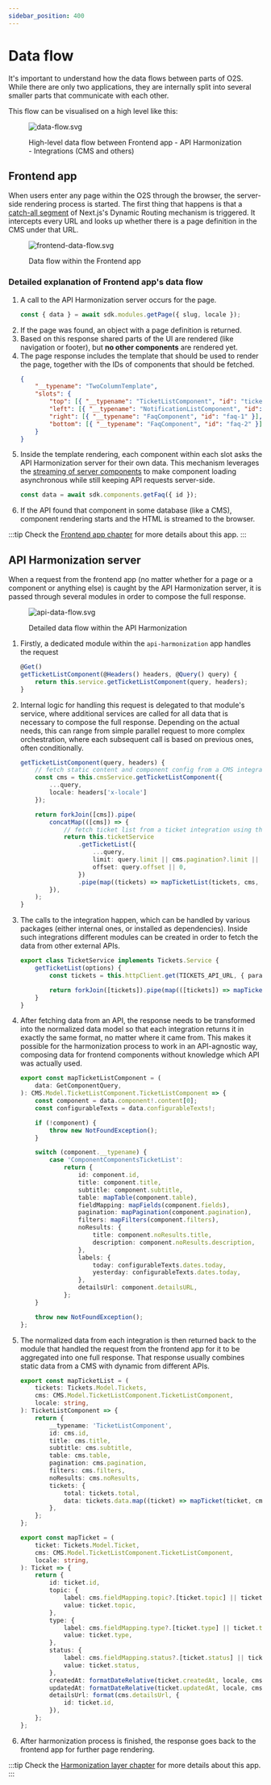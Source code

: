 ```yaml
---
sidebar_position: 400
---
```


# Data flow

It's important to understand how the data flows between parts of O2S.
While there are only two applications, they are internally split into several smaller parts that communicate with each other.

This flow can be visualised on a high level like this:


<figure>

![data-flow.svg](data-flow.svg)

<figcaption>High-level data flow between Frontend app - API Harmonization - Integrations (CMS and others)</figcaption>

</figure>



## Frontend app

When users enter any page within the O2S through the browser, the server-side rendering process is started.
The first thing that happens is that a [catch-all segment](https://nextjs.org/docs/pages/building-your-application/routing/dynamic-routes#optional-catch-all-segments) of Next.js's Dynamic Routing mechanism is triggered.
It intercepts every URL and looks up whether there is a page definition in the CMS under that URL.


<figure>

![frontend-data-flow.svg](frontend-data-flow.svg)

<figcaption>Data flow within the Frontend app</figcaption>

</figure>


### Detailed explanation of Frontend app's data flow
1. A call to the API Harmonization server occurs for the page.
    ```typescript
    const { data } = await sdk.modules.getPage({ slug, locale });
    ```
2. If the page was found, an object with a page definition is returned.
3. Based on this response shared parts of the UI are rendered (like navigation or footer), but **no other components** are rendered yet.
4. The page response includes the template that should be used to render the page, together with the IDs of components that should be fetched.
    ```json
    {
        "__typename": "TwoColumnTemplate",
        "slots": {
            "top": [{ "__typename": "TicketListComponent", "id": "ticket-list-1" }],
            "left": [{ "__typename": "NotificationListComponent", "id": "notification-list-1" }],
            "right": [{ "__typename": "FaqComponent", "id": "faq-1" }],
            "bottom": [{ "__typename": "FaqComponent", "id": "faq-2" }]
        }
    }
    ```
5. Inside the template rendering, each component within each slot asks the API Harmonization server for their own data. This mechanism leverages the [streaming of server components](https://nextjs.org/docs/app/building-your-application/routing/loading-ui-and-streaming#what-is-streaming) to make component loading asynchronous while still keeping API requests server-side.
    ```typescript
    const data = await sdk.components.getFaq({ id });
    ```
6. If the API found that component in some database (like a CMS), component rendering starts and the HTML is streamed to the browser.

:::tip
Check the [Frontend app chapter](../main-components/frontend-app/index.md) for more details about this app.
:::

## API Harmonization server

When a request from the frontend app (no matter whether for a page or a component or anything else) is caught by the API Harmonization server, it is passed through several modules in order to compose the full response.

<figure>

![api-data-flow.svg](api-data-flow.svg)

<figcaption>Detailed data flow within the API Harmonization</figcaption>

</figure>

1. Firstly, a dedicated module within the `api-harmonization` app handles the request
    ```typescript title="declaring an endpoint that returns the TicketList component data"
    @Get()
    getTicketListComponent(@Headers() headers, @Query() query) {
        return this.service.getTicketListComponent(query, headers);
    }
    ```
2. Internal logic for handling this request is delegated to that module's service, where additional services are called for all data that is necessary to compose the full response. Depending on the actual needs, this can range from simple parallel request to more complex orchestration, where each subsequent call is based on previous ones, often conditionally.

    ```typescript title="composing the TicketList component from two different integrations"
    getTicketListComponent(query, headers) {
        // fetch static content and component config from a CMS integration
        const cms = this.cmsService.getTicketListComponent({
            ...query,
            locale: headers['x-locale']
        });

        return forkJoin([cms]).pipe(
            concatMap(([cms]) => {
                // fetch ticket list from a ticket integration using the config from CMS
                return this.ticketService
                    .getTicketList({
                        ...query,
                        limit: query.limit || cms.pagination?.limit || 1,
                        offset: query.offset || 0,
                    })
                    .pipe(map((tickets) => mapTicketList(tickets, cms, headers['x-locale'])));
            }),
        );
    }
    ```

3. The calls to the integration happen, which can be handled by various packages (either internal ones, or installed as dependencies). Inside such integrations different modules can be created in order to fetch the data from other external APIs.

    ```typescript title="fetching ticket list from an external API"
    export class TicketService implements Tickets.Service {
        getTicketList(options) {
            const tickets = this.httpClient.get(TICKETS_API_URL, { params: options });

            return forkJoin([tickets]).pipe(map(([tickets]) => mapTickets(tickets)));
        }
    }
    ```

4. After fetching data from an API, the response needs to be transformed into the normalized data model so that each integration returns it in exactly the same format, no matter where it came from. This makes it possible for the harmonization process to work in an API-agnostic way, composing data for frontend components without knowledge which API was actually used.

    ```typescript title="normalizing the TicketList component data from Strapi CMS"
    export const mapTicketListComponent = (
        data: GetComponentQuery,
    ): CMS.Model.TicketListComponent.TicketListComponent => {
        const component = data.component!.content[0];
        const configurableTexts = data.configurableTexts!;

        if (!component) {
            throw new NotFoundException();
        }

        switch (component.__typename) {
            case 'ComponentComponentsTicketList':
                return {
                    id: component.id,
                    title: component.title,
                    subtitle: component.subtitle,
                    table: mapTable(component.table),
                    fieldMapping: mapFields(component.fields),
                    pagination: mapPagination(component.pagination),
                    filters: mapFilters(component.filters),
                    noResults: {
                        title: component.noResults.title,
                        description: component.noResults.description,
                    },
                    labels: {
                        today: configurableTexts.dates.today,
                        yesterday: configurableTexts.dates.today,
                    },
                    detailsUrl: component.detailsURL,
                };
        }

        throw new NotFoundException();
    };
    ```

5. The normalized data from each integration is then returned back to the module that handled the request from the frontend app for it to be aggregated into one full response. That response usually combines static data from a CMS with dynamic from different APIs.

    ```typescript
    export const mapTicketList = (
        tickets: Tickets.Model.Tickets,
        cms: CMS.Model.TicketListComponent.TicketListComponent,
        locale: string,
    ): TicketListComponent => {
        return {
            __typename: 'TicketListComponent',
            id: cms.id,
            title: cms.title,
            subtitle: cms.subtitle,
            table: cms.table,
            pagination: cms.pagination,
            filters: cms.filters,
            noResults: cms.noResults,
            tickets: {
                total: tickets.total,
                data: tickets.data.map((ticket) => mapTicket(ticket, cms, locale)),
            },
        };
    };

    export const mapTicket = (
        ticket: Tickets.Model.Ticket,
        cms: CMS.Model.TicketListComponent.TicketListComponent,
        locale: string,
    ): Ticket => {
        return {
            id: ticket.id,
            topic: {
                label: cms.fieldMapping.topic?.[ticket.topic] || ticket.topic,
                value: ticket.topic,
            },
            type: {
                label: cms.fieldMapping.type?.[ticket.type] || ticket.type,
                value: ticket.type,
            },
            status: {
                label: cms.fieldMapping.status?.[ticket.status] || ticket.status,
                value: ticket.status,
            },
            createdAt: formatDateRelative(ticket.createdAt, locale, cms.labels.today, cms.labels.yesterday),
            updatedAt: formatDateRelative(ticket.updatedAt, locale, cms.labels.today, cms.labels.yesterday),
            detailsUrl: format(cms.detailsUrl, {
                id: ticket.id,
            }),
        };
    };
    ```

6. After harmonization process is finished, the response goes back to the frontend app for further page rendering.

:::tip
Check the [Harmonization layer chapter](../main-components/harmonization-app/index.md) for more details about this app.
:::
